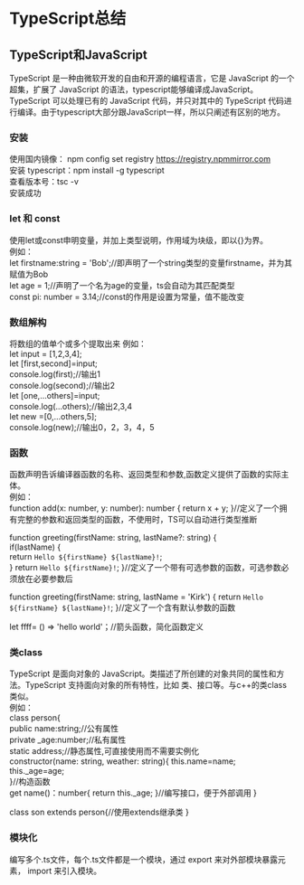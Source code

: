 # TypeScript总结

## TypeScript和JavaScript
TypeScript 是一种由微软开发的自由和开源的编程语言，它是 JavaScript 的一个超集，扩展了 JavaScript 的语法，typescript能够编译成JavaScript。
TypeScript 可以处理已有的 JavaScript 代码，并只对其中的 TypeScript 代码进行编译。由于typescript大部分跟JavaScript一样，所以只阐述有区别的地方。


### 安装
使用国内镜像：
npm config set registry https://registry.npmmirror.com<br>
安装 typescript：npm install -g typescript<br>
查看版本号：tsc -v<br>
安装成功

### let 和 const
使用let或const申明变量，并加上类型说明，作用域为块级，即以{}为界。<br>
例如：<br>
let firstname:string = 'Bob';//即声明了一个string类型的变量firstname，并为其赋值为Bob<br>
let age = 1;//声明了一个名为age的变量，ts会自动为其匹配类型<br>
const pi: number = 3.14;//const的作用是设置为常量，值不能改变

### 数组解构
将数组的值单个或多个提取出来
例如：<br>
let input = [1,2,3,4];<br>
let [first,second]=input;<br>
console.log(first);//输出1<br>
console.log(second);//输出2<br>
let [one,...others]=input;<br>
console.log(...others);//输出2,3,4<br>
let new =[0,...others,5];<br>
console.log(new);//输出0，2，3，4，5

### 函数
函数声明告诉编译器函数的名称、返回类型和参数,函数定义提供了函数的实际主体。<br>
例如：<br>
function add(x: number, y: number): number {
  return x + y;
}//定义了一个拥有完整的参数和返回类型的函数，不使用时，TS可以自动进行类型推断<br>

function greeting(firstName: string, lastName?: string) {<br>
  if(lastName) {<br>
      return `Hello ${firstName} ${lastName}!`;<br>
  }
  return `Hello ${firstName}!`;
}//定义了一个带有可选参数的函数，可选参数必须放在必要参数后

function greeting(firstName: string, lastName = 'Kirk') {
  return `Hello ${firstName} ${lastName}!`;
}//定义了一个含有默认参数的函数

let ffff= () => 'hello world'；//箭头函数，简化函数定义

### 类class
TypeScript 是面向对象的 JavaScript。类描述了所创建的对象共同的属性和方法。TypeScript 支持面向对象的所有特性，比如 类、接口等。与c++的类class类似。<br>
例如：<br>
class person{<br>
    public name:string;//公有属性<br>
    private _age:number;//私有属性<br>
    static address;//静态属性,可直接使用而不需要实例化<br>
    constructor(name: string, weather: string){ 
    this.name=name;<br>
    this._age=age;<br>
  }//构造函数<br>
  get name()：number{
    return this._age;
  }//编写接口，便于外部调用
}

class son extends person{//使用extends继承类
}

### 模块化
编写多个.ts文件，每个.ts文件都是一个模块，通过 export 来对外部模块暴露元素， import 来引入模块。